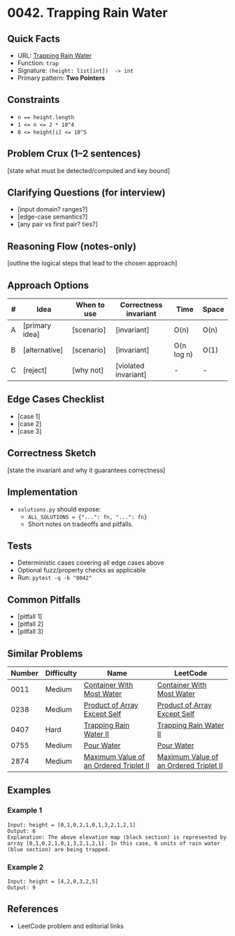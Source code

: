 # 0042. Trapping Rain Water

## Quick Facts

- URL: [Trapping Rain Water](https://leetcode.com/problems/trapping-rain-water/)
- Function: `trap`
- Signature: `(height: list[int])  -> int`
- Primary pattern: **Two Pointers**

## Constraints

- `n == height.length`
- `1 <= n <= 2 * 10^4`
- `0 <= height[i] <= 10^5`

## Problem Crux (1–2 sentences)

[state what must be detected/computed and key bound]

## Clarifying Questions (for interview)

- [input domain? ranges?]
- [edge-case semantics?]
- [any pair vs first pair? ties?]

## Reasoning Flow (notes-only)

[outline the logical steps that lead to the chosen approach]

## Approach Options

| #   | Idea           | When to use | Correctness invariant | Time       | Space |
| --- | -------------- | ----------- | --------------------- | ---------- | ----- |
| A   | [primary idea] | [scenario]  | [invariant]           | O(n)       | O(n)  |
| B   | [alternative]  | [scenario]  | [invariant]           | O(n log n) | O(1)  |
| C   | [reject]       | [why not]   | [violated invariant]  | -          | -     |

## Edge Cases Checklist

- [case 1]
- [case 2]
- [case 3]

## Correctness Sketch

[state the invariant and why it guarantees correctness]

## Implementation

- `solutions.py` should expose:
    - `ALL_SOLUTIONS = {"...": fn, "...": fn}`
    - Short notes on tradeoffs and pitfalls.

## Tests

- Deterministic cases covering all edge cases above
- Optional fuzz/property checks as applicable
- Run: `pytest -q -k "0042"`

## Common Pitfalls

- [pitfall 1]
- [pitfall 2]
- [pitfall 3]

## Similar Problems

| Number | Difficulty | Name                                                                                               | LeetCode                                                                                                        |
| ------ | ---------- | -------------------------------------------------------------------------------------------------- | --------------------------------------------------------------------------------------------------------------- |
| 0011   | Medium     | [Container With Most Water](../0011-container-with-most-water/readme.md)                           | [Container With Most Water](https://leetcode.com/problems/container-with-most-water/)                           |
| 0238   | Medium     | [Product of Array Except Self](../0238-product-of-array-except-self/readme.md)                     | [Product of Array Except Self](https://leetcode.com/problems/product-of-array-except-self/)                     |
| 0407   | Hard       | [Trapping Rain Water II](../0407-trapping-rain-water-ii/readme.md)                                 | [Trapping Rain Water II](https://leetcode.com/problems/trapping-rain-water-ii/)                                 |
| 0755   | Medium     | [Pour Water](../0755-pour-water/readme.md)                                                         | [Pour Water](https://leetcode.com/problems/pour-water/)                                                         |
| 2874   | Medium     | [Maximum Value of an Ordered Triplet II](../2874-maximum-value-of-an-ordered-triplet-ii/readme.md) | [Maximum Value of an Ordered Triplet II](https://leetcode.com/problems/maximum-value-of-an-ordered-triplet-ii/) |

## Examples

### Example 1

```text
Input: height = [0,1,0,2,1,0,1,3,2,1,2,1]
Output: 6
Explanation: The above elevation map (black section) is represented by array [0,1,0,2,1,0,1,3,2,1,2,1]. In this case, 6 units of rain water (blue section) are being trapped.
```

### Example 2

```text
Input: height = [4,2,0,3,2,5]
Output: 9
```

## References

- LeetCode problem and editorial links
